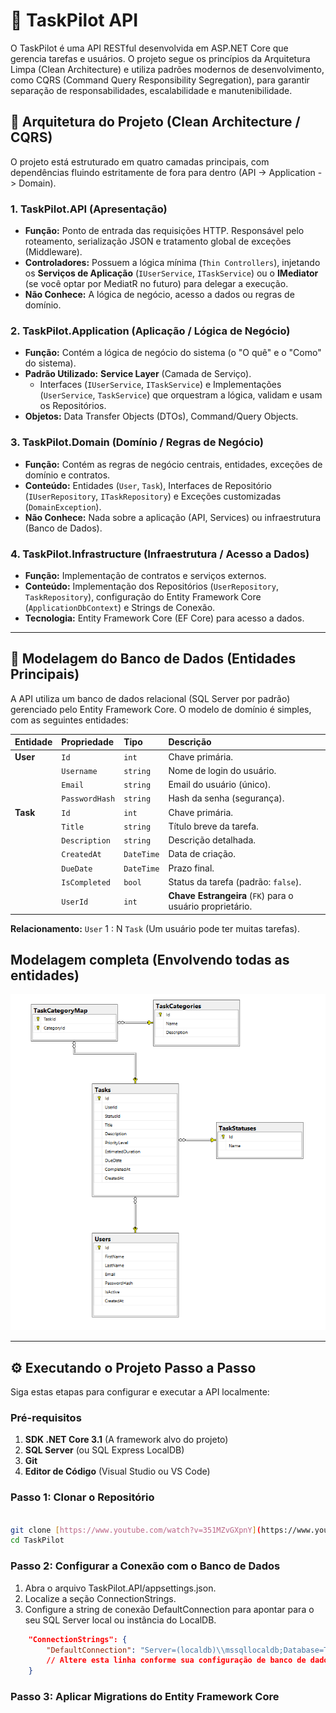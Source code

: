 # 🚀 TaskPilot API

O TaskPilot é uma API RESTful desenvolvida em ASP.NET Core que gerencia tarefas e usuários. O projeto segue os princípios da Arquitetura Limpa (Clean Architecture) e utiliza padrões modernos de desenvolvimento, como CQRS (Command Query Responsibility Segregation), para garantir separação de responsabilidades, escalabilidade e manutenibilidade.

## 📐 Arquitetura do Projeto (Clean Architecture / CQRS)

O projeto está estruturado em quatro camadas principais, com dependências fluindo estritamente de fora para dentro (API -> Application -> Domain).

### 1. TaskPilot.API (Apresentação)
- **Função:** Ponto de entrada das requisições HTTP. Responsável pelo roteamento, serialização JSON e tratamento global de exceções (Middleware).
- **Controladores:** Possuem a lógica mínima (`Thin Controllers`), injetando os **Serviços de Aplicação** (`IUserService`, `ITaskService`) ou o **IMediator** (se você optar por MediatR no futuro) para delegar a execução.
- **Não Conhece:** A lógica de negócio, acesso a dados ou regras de domínio.

### 2. TaskPilot.Application (Aplicação / Lógica de Negócio)
- **Função:** Contém a lógica de negócio do sistema (o "O quê" e o "Como" do sistema).
- **Padrão Utilizado:** **Service Layer** (Camada de Serviço).
    - Interfaces (`IUserService`, `ITaskService`) e Implementações (`UserService`, `TaskService`) que orquestram a lógica, validam e usam os Repositórios.
- **Objetos:** Data Transfer Objects (DTOs), Command/Query Objects.

### 3. TaskPilot.Domain (Domínio / Regras de Negócio)
- **Função:** Contém as regras de negócio centrais, entidades, exceções de domínio e contratos.
- **Conteúdo:** Entidades (`User`, `Task`), Interfaces de Repositório (`IUserRepository`, `ITaskRepository`) e Exceções customizadas (`DomainException`).
- **Não Conhece:** Nada sobre a aplicação (API, Services) ou infraestrutura (Banco de Dados).

### 4. TaskPilot.Infrastructure (Infraestrutura / Acesso a Dados)
- **Função:** Implementação de contratos e serviços externos.
- **Conteúdo:** Implementação dos Repositórios (`UserRepository`, `TaskRepository`), configuração do Entity Framework Core (`ApplicationDbContext`) e Strings de Conexão.
- **Tecnologia:** Entity Framework Core (EF Core) para acesso a dados.

---

## 💾 Modelagem do Banco de Dados (Entidades Principais)

A API utiliza um banco de dados relacional (SQL Server por padrão) gerenciado pelo Entity Framework Core. O modelo de domínio é simples, com as seguintes entidades:

| Entidade | Propriedade | Tipo | Descrição |
| :--- | :--- | :--- | :--- |
| **User** | `Id` | `int` | Chave primária. |
| | `Username` | `string` | Nome de login do usuário. |
| | `Email` | `string` | Email do usuário (único). |
| | `PasswordHash` | `string` | Hash da senha (segurança). |
| **Task** | `Id` | `int` | Chave primária. |
| | `Title` | `string` | Título breve da tarefa. |
| | `Description` | `string` | Descrição detalhada. |
| | `CreatedAt` | `DateTime` | Data de criação. |
| | `DueDate` | `DateTime` | Prazo final. |
| | `IsCompleted` | `bool` | Status da tarefa (padrão: `false`). |
| | `UserId` | `int` | **Chave Estrangeira** (`FK`) para o usuário proprietário. |

**Relacionamento:** `User` 1 : N `Task` (Um usuário pode ter muitas tarefas).

## Modelagem completa (Envolvendo todas as entidades)

<img src="/image/MER.png" alt="Modelo entidade e relacionamento">

---

## ⚙️ Executando o Projeto Passo a Passo

Siga estas etapas para configurar e executar a API localmente:

### Pré-requisitos

1.  **SDK .NET Core 3.1** (A framework alvo do projeto)
2.  **SQL Server** (ou SQL Express LocalDB)
3.  **Git**
4.  **Editor de Código** (Visual Studio ou VS Code)

### Passo 1: Clonar o Repositório

```bash

git clone [https://www.youtube.com/watch?v=351MZvGXpnY](https://www.youtube.com/watch?v=351MZvGXpnY)
cd TaskPilot

```

### Passo 2: Configurar a Conexão com o Banco de Dados

1. Abra o arquivo TaskPilot.API/appsettings.json.
2. Localize a seção ConnectionStrings.
3. Configure a string de conexão DefaultConnection para apontar para o seu SQL Server local ou instância do LocalDB.

``` JSON
    "ConnectionStrings": {
        "DefaultConnection": "Server=(localdb)\\mssqllocaldb;Database=TaskPilotDB;Trusted_Connection=True;MultipleActiveResultSets=true"
        // Altere esta linha conforme sua configuração de banco de dados!
    }
```

### Passo 3: Aplicar Migrations do Entity Framework Core